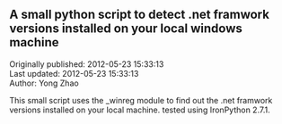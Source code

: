 ## A small python script to detect .net framwork versions installed on your local windows machine  
Originally published: 2012-05-23 15:33:13  
Last updated: 2012-05-23 15:33:13  
Author: Yong Zhao  
  
This small script uses the _winreg module to find out the .net framwork versions installed on your local machine.  tested using IronPython 2.7.1.